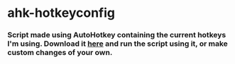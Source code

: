 # ahk-hotkeyconfig
### Script made using AutoHotkey containing the current hotkeys I'm using. Download it [here](https://www.autohotkey.com/download/ahk-install.exe) and run the script using it, or make custom changes of your own. 
